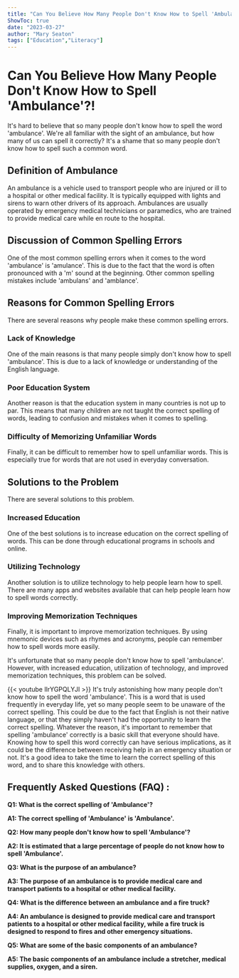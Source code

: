 ```yaml
---
title: "Can You Believe How Many People Don't Know How to Spell 'Ambulance'?!"
ShowToc: true 
date: "2023-03-27"
author: "Mary Seaton" 
tags: ["Education","Literacy"]
---
```

# Can You Believe How Many People Don't Know How to Spell 'Ambulance'?!

It's hard to believe that so many people don't know how to spell the word 'ambulance'. We're all familiar with the sight of an ambulance, but how many of us can spell it correctly? It's a shame that so many people don't know how to spell such a common word.

## Definition of Ambulance 

An ambulance is a vehicle used to transport people who are injured or ill to a hospital or other medical facility. It is typically equipped with lights and sirens to warn other drivers of its approach. Ambulances are usually operated by emergency medical technicians or paramedics, who are trained to provide medical care while en route to the hospital. 

## Discussion of Common Spelling Errors

One of the most common spelling errors when it comes to the word 'ambulance' is 'amulance'. This is due to the fact that the word is often pronounced with a 'm' sound at the beginning. Other common spelling mistakes include 'ambulans' and 'amblance'. 

## Reasons for Common Spelling Errors

There are several reasons why people make these common spelling errors. 

### Lack of Knowledge

One of the main reasons is that many people simply don't know how to spell 'ambulance'. This is due to a lack of knowledge or understanding of the English language. 

### Poor Education System

Another reason is that the education system in many countries is not up to par. This means that many children are not taught the correct spelling of words, leading to confusion and mistakes when it comes to spelling. 

### Difficulty of Memorizing Unfamiliar Words

Finally, it can be difficult to remember how to spell unfamiliar words. This is especially true for words that are not used in everyday conversation. 

## Solutions to the Problem

There are several solutions to this problem. 

### Increased Education

One of the best solutions is to increase education on the correct spelling of words. This can be done through educational programs in schools and online. 

### Utilizing Technology

Another solution is to utilize technology to help people learn how to spell. There are many apps and websites available that can help people learn how to spell words correctly. 

### Improving Memorization Techniques

Finally, it is important to improve memorization techniques. By using mnemonic devices such as rhymes and acronyms, people can remember how to spell words more easily. 

It's unfortunate that so many people don't know how to spell 'ambulance'. However, with increased education, utilization of technology, and improved memorization techniques, this problem can be solved.

{{< youtube IlrYGPQLYJI >}} 
It's truly astonishing how many people don't know how to spell the word 'ambulance'. This is a word that is used frequently in everyday life, yet so many people seem to be unaware of the correct spelling. This could be due to the fact that English is not their native language, or that they simply haven't had the opportunity to learn the correct spelling. Whatever the reason, it's important to remember that spelling 'ambulance' correctly is a basic skill that everyone should have. Knowing how to spell this word correctly can have serious implications, as it could be the difference between receiving help in an emergency situation or not. It's a good idea to take the time to learn the correct spelling of this word, and to share this knowledge with others.

## Frequently Asked Questions (FAQ) :
**Q1: What is the correct spelling of 'Ambulance'?**

**A1: The correct spelling of 'Ambulance' is 'Ambulance'.**

**Q2: How many people don't know how to spell 'Ambulance'?**

**A2: It is estimated that a large percentage of people do not know how to spell 'Ambulance'.**

**Q3: What is the purpose of an ambulance?**

**A3: The purpose of an ambulance is to provide medical care and transport patients to a hospital or other medical facility.**

**Q4: What is the difference between an ambulance and a fire truck?**

**A4: An ambulance is designed to provide medical care and transport patients to a hospital or other medical facility, while a fire truck is designed to respond to fires and other emergency situations.**

**Q5: What are some of the basic components of an ambulance?**

**A5: The basic components of an ambulance include a stretcher, medical supplies, oxygen, and a siren.**





